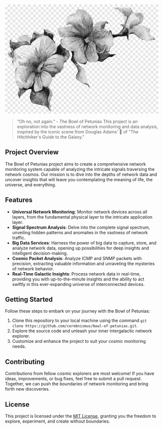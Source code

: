 ![Bowl of Petunias](bowl_of_petunias.png)

> "Oh no, not again." - The Bowl of Petunias
This project is an exploration into the vastness of network monitoring and data analysis, inspired by the iconic scene from Douglas Adams' 📓 of "The Hitchhiker's Guide to the Galaxy."

## Project Overview
The Bowl of Petunias project aims to create a comprehensive network monitoring system capable of analyzing the intricate signals traversing the network cosmos. Our mission is to dive into the depths of network data and uncover insights that will leave you contemplating the meaning of life, the universe, and everything.

## Features
- **Universal Network Monitoring**: Monitor network devices across all layers, from the fundamental physical layer to the intricate application layer.
- **Signal Spectrum Analysis**: Delve into the complete signal spectrum, unveiling hidden patterns and anomalies in the vastness of network traffic.
- **Big Data Services**: Harness the power of big data to capture, store, and analyze network data, opening up possibilities for deep insights and intelligent decision-making.
- **Cosmic Packet Analysis**: Analyze ICMP and SNMP packets with precision, extracting valuable information and unraveling the mysteries of network behavior.
- **Real-Time Galactic Insights**: Process network data in real-time, providing you with up-to-the-minute insights and the ability to act swiftly in this ever-expanding universe of interconnected devices.

## Getting Started
Follow these steps to embark on your journey with the Bowl of Petunias:
1. Clone this repository to your local machine using the command `git clone https://github.com/cerebnismus/bowl-of-petunias.git`.
2. Explore the source code and unleash your inner intergalactic network explorer.
3. Customize and enhance the project to suit your cosmic monitoring needs.

## Contributing
Contributions from fellow cosmic explorers are most welcome! If you have ideas, improvements, or bug fixes, feel free to submit a pull request. Together, we can push the boundaries of network monitoring and bring forth new discoveries.

## License
This project is licensed under the [MIT License](LICENSE), granting you the freedom to explore, experiment, and create without boundaries.
